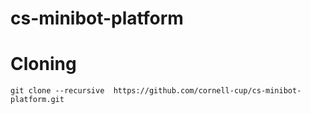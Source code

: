 # cs-minibot-platform

# Cloning
```
git clone --recursive  https://github.com/cornell-cup/cs-minibot-platform.git
```
